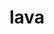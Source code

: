 ---
category: 4-letters
denotation: null
name: lava
reference_link: https://www.etymonline.com/word/lava
root_language: null
root_name: null
title: lava
type: free
word_sums:
- respelling: lava
  sum: 'Lava + '
---